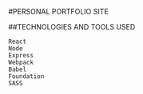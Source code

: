 #PERSONAL PORTFOLIO SITE

##TECHNOLOGIES AND TOOLS USED
```
React
Node
Express
Webpack
Babel
Foundation
SASS

```
